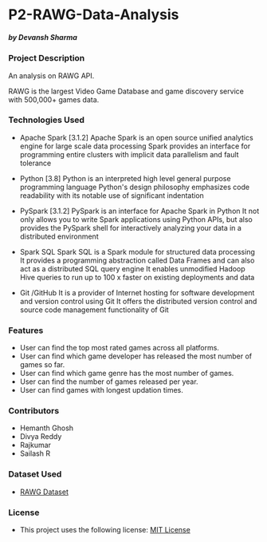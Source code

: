 # P2-RAWG-Data-Analysis
##### by Devansh Sharma

### Project Description

An analysis on RAWG API.

RAWG is the largest Video Game Database and game discovery service with 500,000+ games data.

### Technologies Used

* Apache Spark [3.1.2] Apache Spark is an open source unified analytics engine for large scale data processing Spark provides an interface for programming entire clusters with implicit data parallelism and fault tolerance

* Python [3.8] Python is an interpreted high level general purpose programming language Python's design philosophy emphasizes code readability with its notable use of significant indentation

* PySpark [3.1.2] PySpark is an interface for Apache Spark in Python It not only allows you to write Spark applications using Python APIs, but also provides the PySpark shell for interactively analyzing your data in a distributed environment

* Spark SQL Spark SQL is a Spark module for structured data processing It provides a programming abstraction called Data Frames and can also act as a distributed SQL query engine It enables unmodified Hadoop Hive queries to run up to 100 x faster on existing deployments and data

* Git /GitHub It is a provider of Internet hosting for software development and version control using Git It offers the distributed version control and source code management functionality of Git


### Features
* User can find the top most rated games across all platforms.
* User can find which game developer has released the most number of games so far.
* User can find which game genre has the most number of games.
* User can find the number of games released per year.
* User can find games with longest updation times.

### Contributors
* Hemanth Ghosh
* Divya Reddy
* Rajkumar
* Sailash R

### Dataset Used
* [RAWG Dataset](https://www.kaggle.com/jummyegg/rawg-game-dataset)

### License
* This project uses the following license: [MIT License](https://github.com/devanshsharma-bigdata/P2-RAWG-Data-Analysis/blob/main/LICENSE)
